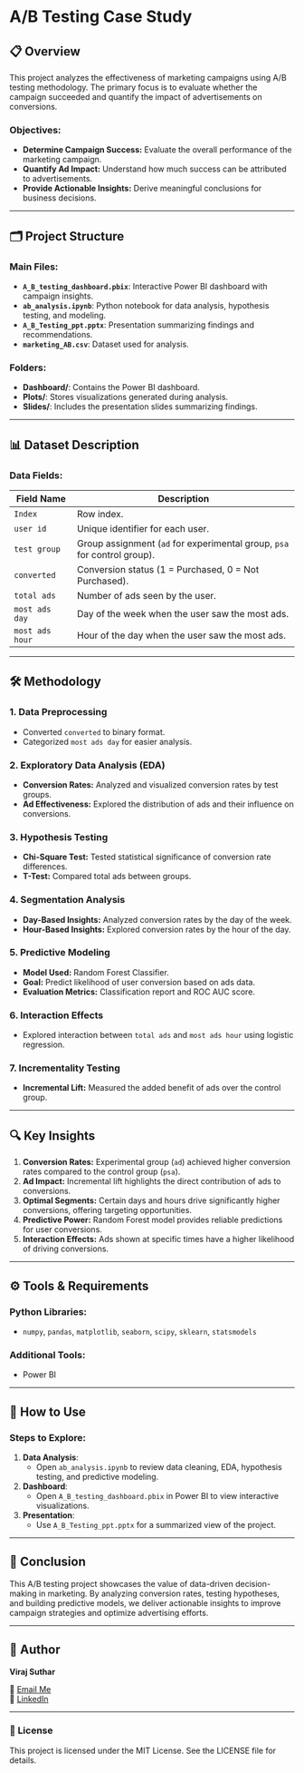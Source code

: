 # A/B Testing Case Study

## 📋 Overview
This project analyzes the effectiveness of marketing campaigns using A/B testing methodology. The primary focus is to evaluate whether the campaign succeeded and quantify the impact of advertisements on conversions.

### Objectives:
- **Determine Campaign Success:** Evaluate the overall performance of the marketing campaign.
- **Quantify Ad Impact:** Understand how much success can be attributed to advertisements.
- **Provide Actionable Insights:** Derive meaningful conclusions for business decisions.

---

## 🗂️ Project Structure

### Main Files:
- **`A_B_testing_dashboard.pbix`**: Interactive Power BI dashboard with campaign insights.
- **`ab_analysis.ipynb`**: Python notebook for data analysis, hypothesis testing, and modeling.
- **`A_B_Testing_ppt.pptx`**: Presentation summarizing findings and recommendations.
- **`marketing_AB.csv`**: Dataset used for analysis.

### Folders:
- **Dashboard/**: Contains the Power BI dashboard.
- **Plots/**: Stores visualizations generated during analysis.
- **Slides/**: Includes the presentation slides summarizing findings.

---

## 📊 Dataset Description

### Data Fields:
| Field Name      | Description                                                                 |
|-----------------|-----------------------------------------------------------------------------|
| `Index`         | Row index.                                                                |
| `user id`       | Unique identifier for each user.                                           |
| `test group`    | Group assignment (`ad` for experimental group, `psa` for control group).   |
| `converted`     | Conversion status (1 = Purchased, 0 = Not Purchased).                      |
| `total ads`     | Number of ads seen by the user.                                            |
| `most ads day`  | Day of the week when the user saw the most ads.                            |
| `most ads hour` | Hour of the day when the user saw the most ads.                            |

---

## 🛠️ Methodology

### 1. Data Preprocessing
- Converted `converted` to binary format.
- Categorized `most ads day` for easier analysis.

### 2. Exploratory Data Analysis (EDA)
- **Conversion Rates:** Analyzed and visualized conversion rates by test groups.
- **Ad Effectiveness:** Explored the distribution of ads and their influence on conversions.

### 3. Hypothesis Testing
- **Chi-Square Test:** Tested statistical significance of conversion rate differences.
- **T-Test:** Compared total ads between groups.

### 4. Segmentation Analysis
- **Day-Based Insights:** Analyzed conversion rates by the day of the week.
- **Hour-Based Insights:** Explored conversion rates by the hour of the day.

### 5. Predictive Modeling
- **Model Used:** Random Forest Classifier.
- **Goal:** Predict likelihood of user conversion based on ads data.
- **Evaluation Metrics:** Classification report and ROC AUC score.

### 6. Interaction Effects
- Explored interaction between `total ads` and `most ads hour` using logistic regression.

### 7. Incrementality Testing
- **Incremental Lift:** Measured the added benefit of ads over the control group.

---

## 🔍 Key Insights

1. **Conversion Rates:** Experimental group (`ad`) achieved higher conversion rates compared to the control group (`psa`).
2. **Ad Impact:** Incremental lift highlights the direct contribution of ads to conversions.
3. **Optimal Segments:** Certain days and hours drive significantly higher conversions, offering targeting opportunities.
4. **Predictive Power:** Random Forest model provides reliable predictions for user conversions.
5. **Interaction Effects:** Ads shown at specific times have a higher likelihood of driving conversions.

---

## ⚙️ Tools & Requirements

### Python Libraries:
- `numpy`, `pandas`, `matplotlib`, `seaborn`, `scipy`, `sklearn`, `statsmodels`

### Additional Tools:
- Power BI

---

## 🚀 How to Use

### Steps to Explore:
1. **Data Analysis**:
   - Open `ab_analysis.ipynb` to review data cleaning, EDA, hypothesis testing, and predictive modeling.
2. **Dashboard**:
   - Open `A_B_testing_dashboard.pbix` in Power BI to view interactive visualizations.
3. **Presentation**:
   - Use `A_B_Testing_ppt.pptx` for a summarized view of the project.

---

## 🌟 Conclusion
This A/B testing project showcases the value of data-driven decision-making in marketing. By analyzing conversion rates, testing hypotheses, and building predictive models, we deliver actionable insights to improve campaign strategies and optimize advertising efforts.

---

## 👤 Author
**Viraj Suthar**

📧 [Email Me](mailto:virajsuthar2003@gmail.com)  
🔗 [LinkedIn](https://www.linkedin.com/in/viraj-suthar-517445333/)

---

### 📜 License
This project is licensed under the MIT License. See the LICENSE file for details.

